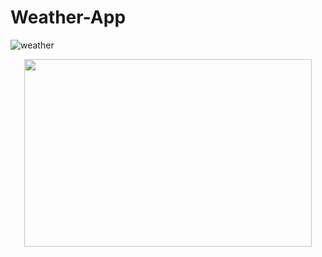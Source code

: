 # Weather-App
 
![weather](https://user-images.githubusercontent.com/45949946/151268157-05bf3676-3388-453b-b456-857bad7556ab.png)

<p align="center">
  <img width="460" height="300" src="https://user-images.githubusercontent.com/45949946/151268213-f5fdd0ab-cfe3-4a00-9439-7f20dd981142.png">
</p>
